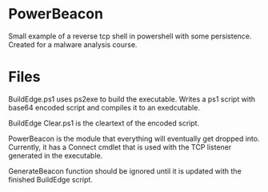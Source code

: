 # PowerBeacon
Small example of a reverse tcp shell in powershell with some persistence. Created for a malware analysis course. 

# Files
BuildEdge.ps1 uses ps2exe to build the executable. Writes a ps1 script with base64 encoded script and compiles it to an exedcutable. 

BuildEdge Clear.ps1 is the cleartext of the encoded script.

PowerBeacon is the module that everything will eventually get dropped into. Currently, it has a Connect cmdlet that is used with the TCP listener generated in the executable.

GenerateBeacon function should be ignored until it is updated with the finished BuildEdge script.
